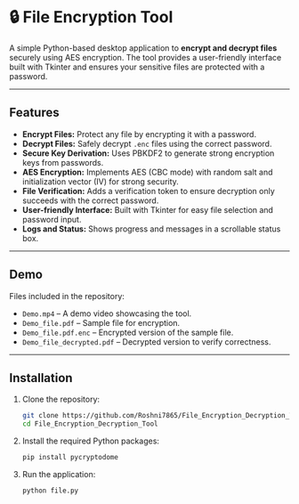 # 🔒 File Encryption Tool

A simple Python-based desktop application to **encrypt and decrypt files** securely using AES encryption. The tool provides a user-friendly interface built with Tkinter and ensures your sensitive files are protected with a password.

---

## Features

- **Encrypt Files:** Protect any file by encrypting it with a password.
- **Decrypt Files:** Safely decrypt `.enc` files using the correct password.
- **Secure Key Derivation:** Uses PBKDF2 to generate strong encryption keys from passwords.
- **AES Encryption:** Implements AES (CBC mode) with random salt and initialization vector (IV) for strong security.
- **File Verification:** Adds a verification token to ensure decryption only succeeds with the correct password.
- **User-friendly Interface:** Built with Tkinter for easy file selection and password input.
- **Logs and Status:** Shows progress and messages in a scrollable status box.

---

## Demo

Files included in the repository:

- `Demo.mp4` – A demo video showcasing the tool.
- `Demo_file.pdf` – Sample file for encryption.
- `Demo_file.pdf.enc` – Encrypted version of the sample file.
- `Demo_file_decrypted.pdf` – Decrypted version to verify correctness.

---

## Installation

1. Clone the repository:

   ```bash
   git clone https://github.com/Roshni7865/File_Encryption_Decryption_Tool.git
   cd File_Encryption_Decryption_Tool
   ```

2. Install the required Python packages:

   ```bash
   pip install pycryptodome
   ```

3. Run the application:

   ```bash
   python file.py
   ```


